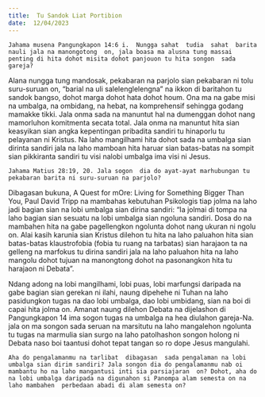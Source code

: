 ```yaml
---
title:  Tu Sandok Liat Portibion
date:  12/04/2023
---
```


`Jahama musena Pangungkapon 14:6 i.  Nungga sahat  tudia  sahat  barita nauli jala na manongotong  on, jala boasa ma alusna tung massai penting di hita dohot misita dohot panjouon tu hita songon  sada gareja?`

Alana nungga tung  mandosak, pekabaran  na parjolo sian pekabaran ni tolu suru-suruan on, “barial na uli salelenglelengna” na ikkon di baritahon tu sandok bangso, dohot marga dohot hata dohot houm. Ona ma na gabe  misi  na umbalga, na ombidang, na hebat, na komprehensif sehingga godang mamakke tikki. Jala onma sada na manuntut hal na dumenggan dohot nang mamorluhon komitmenta secata total. Jala onma na manuntut hita  sian keasyikan  sian angka kepentingan  pribadita sandiri tu hinaporlu tu pelayanan ni Kristus. Na laho mangilhami hita dohot sada na umbalga sian  dirinta sandiri jala na laho mamboan  hita haruar sian batas-batas na sompit sian pikkiranta sandiri tu visi nalobi umbalga ima visi ni Jesus.

`Jahama Matius 28:19, 20. Jala sogon  dia do ayat-ayat marhubungan tu pekabaran barita ni suru-suruan na parjolo?`

Dibagasan bukuna, A Quest for mOre: Living for Something Bigger Than You, Paul David Tripp na mambahas  kebutuhan  Psikologis tiap jolma na  laho jadi bagian  sian na lobi umbalga sian dirina sandiri: “Ia jolmai di tompa na laho bagian  sian sesuatu  na lobi umbalga sian ngoluna sandiri. Dosa do na mambahen hita na gabe  pagellengkon ngolunta dohot  nang  ukuran ni ngolu on. Alai kasih karunia sian Kristus dilehon tu hita na laho  paluahon  hita sian batas-batas  klaustrofobia (fobia tu ruang  na tarbatas) sian harajaon ta na gelleng  na marfokus tu dirina sandiri jala na laho paluahon hita na laho mangolu dohot tujuan na manongtong dohot na pasonangkon  hita tu harajaon ni Debata”.

Ndang  adong  na lobi mangilhami, lobi  puas, lobi  marfungsi daripada na gabe bagian sian gerekan ni ilahi, naung dipehehe ni Tuhan na laho pasidungkon  tugas na dao lobi  umbalga, dao lobi  umbidang, sian na boi di capai hita jolma on. Amanat naung  dilehon  Debata na dijelashon di Pangungkapon 14 ima sogon tugas na umbalga na hea diulahon gareja-Na. jala on ma songon  sada seruan  na marsitutu  na laho  mangalehon  ngolunta tu tugas na marmulia sian surgo na laho patolhashon songon holong  ni Debata naso boi taantusi dohot tepat  tangan so ro dope Jesus  mangulahi.

`Aha do pengalamanmu na tarlibat  dibagasan  sada pengalaman na lobi umbalga sian dirim sandiri? Jala songon dia do pengalamanmu nab oi  mambantu ho na laho mangantusi inti sia parsiajaran  on? Dohot, aha do na lobi umbalga daripada na digunahon si Panompa alam semesta on na laho mambahen  perbedaan abadi di alam semesta on?`